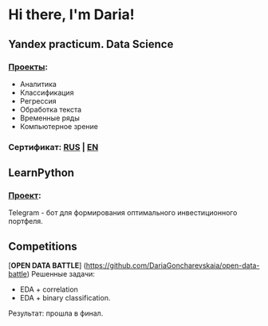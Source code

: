 # Hi there, I'm Daria!


## Yandex practicum. Data Science

### [**Проекты**](https://github.com/DariaGoncharevskaia/projects-data-science):
- Аналитика
- Классификация
- Регрессия
- Обработка текста
- Временные ряды
- Компьютерное зрение

### **Сертификат**: [RUS](https://github.com/DariaGoncharevskaia/projects-data-science/blob/main/%D0%94%D0%B0%D1%80%D1%8C%D1%8F%20%D0%93%D0%BE%D0%BD%D1%87%D0%B0%D1%80%D0%B5%D0%B2%D1%81%D0%BA%D0%B0%D1%8F_20212DS00831.pdf) | [EN ](https://github.com/DariaGoncharevskaia/projects-data-science/blob/main/Daria%20Goncharevskaia_20212DS00831.pdf)

## LearnPython

### [**Проект**](https://github.com/DariaGoncharevskaia/ShPortBot):
Telegram - бот для формирования оптимального инвестиционного портфеля.


## Сompetitions

[**OPEN DATA BATTLE**] (https://github.com/DariaGoncharevskaia/open-data-battle)
Решенные задачи:
- EDA + correlation
- EDA + binary classification.

Результат: прошла в финал.



<!--
**DariaGoncharevskaia/DariaGoncharevskaia** is a ✨ _special_ ✨ repository because its `README.md` (this file) appears on your GitHub profile.


